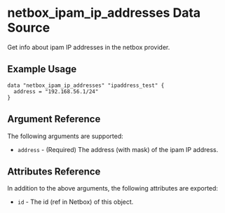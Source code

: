 # netbox\_ipam\_ip\_addresses Data Source

Get info about ipam IP addresses in the netbox provider.

## Example Usage

```hcl
data "netbox_ipam_ip_addresses" "ipaddress_test" {
  address = "192.168.56.1/24"
}
```

## Argument Reference

The following arguments are supported:
* ``address`` - (Required) The address (with mask) of the ipam IP address.

## Attributes Reference

In addition to the above arguments, the following attributes are exported:
* ``id`` - The id (ref in Netbox) of this object.
